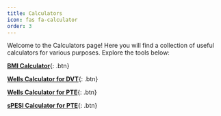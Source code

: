 ```yaml
---
title: Calculators
icon: fas fa-calculator
order: 3
---
```


Welcome to the Calculators page! Here you will find a collection of useful calculators for various purposes. Explore the tools below:

[**BMI Calculator**](../posts/bmi){: .btn}  

[**Wells Calculator for DVT**](../posts/wells-dvt){: .btn}  

[**Wells Calculator for PTE**](../posts/wells-pte){: .btn}  

[**sPESI Calculator for PTE**](../posts/spesi){: .btn}  